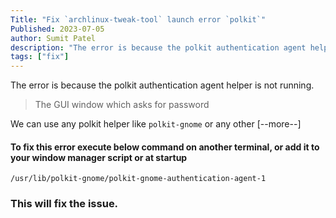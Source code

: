 ```yaml
---
Title: "Fix `archlinux-tweak-tool` launch error `polkit`"
Published: 2023-07-05
author: Sumit Patel
description: "The error is because the polkit authentication agent helper is not running."
tags: ["fix"]
---
```


The error is because the polkit authentication agent helper is not running. 
> The GUI window which asks for password

We can use any polkit helper like `polkit-gnome` or any other [--more--]

#### To fix this error execute below command on another terminal, or add it to your window manager script or at startup
```
/usr/lib/polkit-gnome/polkit-gnome-authentication-agent-1
```

### This will fix the issue.
